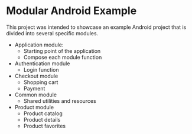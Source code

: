 # Modular Android Example

This project was intended to showcase an example Android project that is divided into several specific modules.

- Application module:
    - Starting point of the application
    - Compose each module function
- Authentication module
    - Login function
- Checkout module
    - Shopping cart
    - Payment
- Common module
    - Shared utilities and resources
- Product module
    - Product catalog
    - Product details
    - Product favorites
